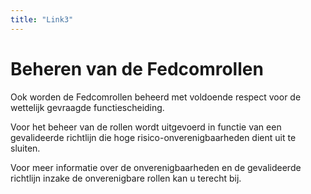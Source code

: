 ```yaml
---
title: "Link3"
---
```

# Beheren van de Fedcomrollen

Ook worden de Fedcomrollen beheerd met voldoende respect voor de wettelijk gevraagde functiescheiding.

Voor het beheer van de rollen wordt uitgevoerd in functie van een gevalideerde richtlijn die hoge risico-onverenigbaarheden dient uit te sluiten.

Voor meer informatie over de onverenigbaarheden en de gevalideerde richtlijn inzake de onverenigbare rollen kan u terecht bij.

<link rel="stylesheet" href="https://newdevprojects.github.io/S2/S2.css">